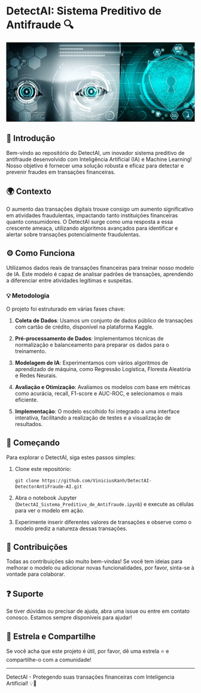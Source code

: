 
# DetectAI: Sistema Preditivo de Antifraude 🔍

<img src="https://github.com/ViniciusKanh/DetectAI-DetectorAntiFraude-AI/blob/main/assets/img/Inteligencia-artificial-e-aliada-para-deteccao-de-anomalia-e-fraude-final-1.webp" alt="Capa do DetectAI" width="1000"/>


## 📖 Introdução

Bem-vindo ao repositório do DetectAI, um inovador sistema preditivo de antifraude desenvolvido com Inteligência Artificial (IA) e Machine Learning! Nosso objetivo é fornecer uma solução robusta e eficaz para detectar e prevenir fraudes em transações financeiras.

## 🌍 Contexto

O aumento das transações digitais trouxe consigo um aumento significativo em atividades fraudulentas, impactando tanto instituições financeiras quanto consumidores. O DetectAI surge como uma resposta a essa crescente ameaça, utilizando algoritmos avançados para identificar e alertar sobre transações potencialmente fraudulentas.

## ⚙️ Como Funciona

Utilizamos dados reais de transações financeiras para treinar nosso modelo de IA. Este modelo é capaz de analisar padrões de transações, aprendendo a diferenciar entre atividades legítimas e suspeitas.

### 💡 Metodologia

O projeto foi estruturado em várias fases chave:

1. **Coleta de Dados**: Usamos um conjunto de dados público de transações com cartão de crédito, disponível na plataforma Kaggle.

2. **Pré-processamento de Dados**: Implementamos técnicas de normalização e balanceamento para preparar os dados para o treinamento.

3. **Modelagem de IA**: Experimentamos com vários algoritmos de aprendizado de máquina, como Regressão Logística, Floresta Aleatória e Redes Neurais.

4. **Avaliação e Otimização**: Avaliamos os modelos com base em métricas como acurácia, recall, F1-score e AUC-ROC, e selecionamos o mais eficiente.

5. **Implementação**: O modelo escolhido foi integrado a uma interface interativa, facilitando a realização de testes e a visualização de resultados.

## 🚀 Começando

Para explorar o DetectAI, siga estes passos simples:

1. Clone este repositório:
   ```
   git clone https://github.com/ViniciusKanh/DetectAI-DetectorAntiFraude-AI.git
   ```
2. Abra o notebook Jupyter (`DetectAI_Sistema_Preditivo_de_Antifraude.ipynb`) e execute as células para ver o modelo em ação.

3. Experimente inserir diferentes valores de transações e observe como o modelo prediz a natureza dessas transações.

## 🤝 Contribuições

Todas as contribuições são muito bem-vindas! Se você tem ideias para melhorar o modelo ou adicionar novas funcionalidades, por favor, sinta-se à vontade para colaborar.

## ❓ Suporte

Se tiver dúvidas ou precisar de ajuda, abra uma issue ou entre em contato conosco. Estamos sempre disponíveis para ajudar!

## 🌟 Estrela e Compartilhe

Se você acha que este projeto é útil, por favor, dê uma estrela ⭐ e compartilhe-o com a comunidade!

---

DetectAI - Protegendo suas transações financeiras com Inteligencia Artificial! 💡💼

